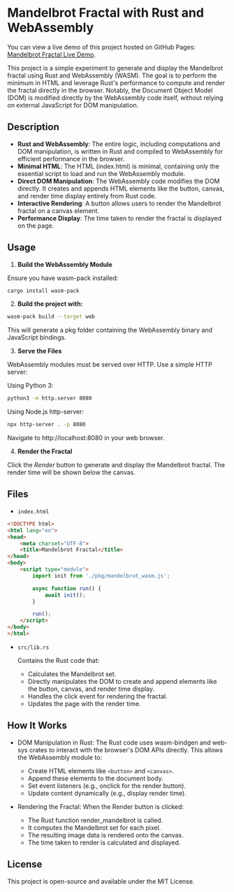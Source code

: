 # Mandelbrot Fractal with Rust and WebAssembly

You can view a live demo of this project hosted on GitHub Pages: [Mandelbrot Fractal Live Demo](https://bemayer.github.io/mandelbrot-wasm/).

This project is a simple experiment to generate and display the Mandelbrot fractal using Rust and WebAssembly (WASM). The goal is to perform the minimum in HTML and leverage Rust's performance to compute and render the fractal directly in the browser. Notably, the Document Object Model (DOM) is modified directly by the WebAssembly code itself, without relying on external JavaScript for DOM manipulation.

## Description
- **Rust and WebAssembly**: The entire logic, including computations and DOM manipulation, is written in Rust and compiled to WebAssembly for efficient performance in the browser.
- **Minimal HTML**: The HTML (index.html) is minimal, containing only the essential script to load and run the WebAssembly module.
- **Direct DOM Manipulation**: The WebAssembly code modifies the DOM directly. It creates and appends HTML elements like the button, canvas, and render time display entirely from Rust code.
- **Interactive Rendering**: A button allows users to render the Mandelbrot fractal on a canvas element.
- **Performance Display**: The time taken to render the fractal is displayed on the page.

## Usage

1. **Build the WebAssembly Module**

Ensure you have wasm-pack installed:
```bash
cargo install wasm-pack
```

2. **Build the project with:**

```bash
wasm-pack build --target web
```

This will generate a pkg folder containing the WebAssembly binary and JavaScript bindings.

3. **Serve the Files**

WebAssembly modules must be served over HTTP. Use a simple HTTP server:

Using Python 3:

```bash
python3 -m http.server 8080
```
Using Node.js http-server:

```bash
npx http-server . -p 8080
```

Navigate to http://localhost:8080 in your web browser.

4. **Render the Fractal**

Click the *Render* button to generate and display the Mandelbrot fractal. The render time will be shown below the canvas.

## Files

- `index.html`

```html
<!DOCTYPE html>
<html lang="en">
<head>
    <meta charset="UTF-8">
    <title>Mandelbrot Fractal</title>
</head>
<body>
    <script type="module">
        import init from './pkg/mandelbrot_wasm.js';

        async function run() {
            await init();
        }

        run();
    </script>
</body>
</html>
```

- `src/lib.rs`
  
  Contains the Rust code that:
  - Calculates the Mandelbrot set.
  - Directly manipulates the DOM to create and append elements like the button, canvas, and render time display.
  - Handles the click event for rendering the fractal.
  - Updates the page with the render time.

## How It Works

- DOM Manipulation in Rust:
  The Rust code uses wasm-bindgen and web-sys crates to interact with the browser's DOM APIs directly. This allows the WebAssembly module to:
  - Create HTML elements like `<button>` and `<canvas>`.
  - Append these elements to the document body.
  - Set event listeners (e.g., onclick for the render button).
  - Update content dynamically (e.g., display render time).

- Rendering the Fractal:
  When the Render button is clicked:
  - The Rust function render_mandelbrot is called.
  - It computes the Mandelbrot set for each pixel.
  - The resulting image data is rendered onto the canvas.
  - The time taken to render is calculated and displayed.

## License

This project is open-source and available under the MIT License.
